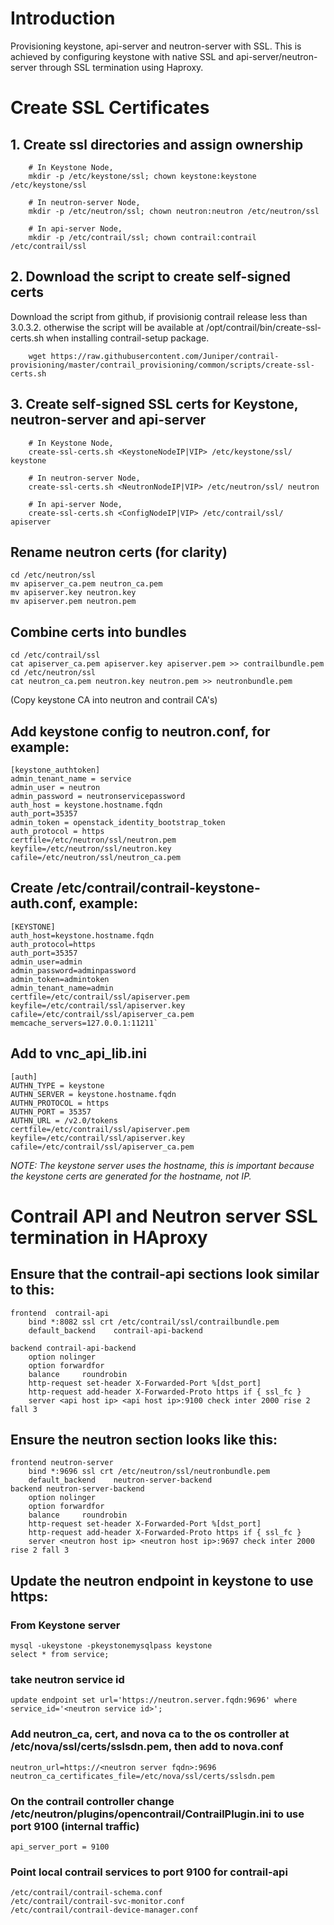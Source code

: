 # Introduction

Provisioning keystone, api-server and neutron-server with SSL. This is achieved by configuring keystone with native SSL and api-server/neutron-server through SSL termination using Haproxy.

# Create SSL Certificates

## 1. Create ssl directories and assign ownership

        # In Keystone Node,
        mkdir -p /etc/keystone/ssl; chown keystone:keystone /etc/keystone/ssl

        # In neutron-server Node,
        mkdir -p /etc/neutron/ssl; chown neutron:neutron /etc/neutron/ssl

        # In api-server Node,
        mkdir -p /etc/contrail/ssl; chown contrail:contrail /etc/contrail/ssl

## 2. Download the script to create self-signed certs

Download the script from github, if provisionig contrail release less than 3.0.3.2.
otherwise the script will be available at /opt/contrail/bin/create-ssl-certs.sh when 
installing contrail-setup package.

        wget https://raw.githubusercontent.com/Juniper/contrail-provisioning/master/contrail_provisioning/common/scripts/create-ssl-certs.sh

## 3. Create self-signed SSL certs for Keystone, neutron-server and api-server

        # In Keystone Node,
        create-ssl-certs.sh <KeystoneNodeIP|VIP> /etc/keystone/ssl/ keystone

        # In neutron-server Node,
        create-ssl-certs.sh <NeutronNodeIP|VIP> /etc/neutron/ssl/ neutron

        # In api-server Node,
        create-ssl-certs.sh <ConfigNodeIP|VIP> /etc/contrail/ssl/ apiserver

 
## Rename neutron certs (for clarity)
    cd /etc/neutron/ssl
    mv apiserver_ca.pem neutron_ca.pem
    mv apiserver.key neutron.key
    mv apiserver.pem neutron.pem

## Combine certs into bundles
    cd /etc/contrail/ssl
    cat apiserver_ca.pem apiserver.key apiserver.pem >> contrailbundle.pem
    cd /etc/neutron/ssl
    cat neutron_ca.pem neutron.key neutron.pem >> neutronbundle.pem

(Copy keystone CA into neutron and contrail CA's)

## Add keystone config to neutron.conf, for example:
    [keystone_authtoken]
    admin_tenant_name = service
    admin_user = neutron
    admin_password = neutronservicepassword
    auth_host = keystone.hostname.fqdn
    auth_port=35357
    admin_token = openstack_identity_bootstrap_token
    auth_protocol = https
    certfile=/etc/neutron/ssl/neutron.pem
    keyfile=/etc/neutron/ssl/neutron.key
    cafile=/etc/neutron/ssl/neutron_ca.pem
## Create /etc/contrail/contrail-keystone-auth.conf, example:
    [KEYSTONE]
    auth_host=keystone.hostname.fqdn
    auth_protocol=https
    auth_port=35357
    admin_user=admin
    admin_password=adminpassword
    admin_token=admintoken
    admin_tenant_name=admin
    certfile=/etc/contrail/ssl/apiserver.pem
    keyfile=/etc/contrail/ssl/apiserver.key
    cafile=/etc/contrail/ssl/apiserver_ca.pem
    memcache_servers=127.0.0.1:11211`

## Add to vnc_api_lib.ini
    [auth]
    AUTHN_TYPE = keystone
    AUTHN_SERVER = keystone.hostname.fqdn
    AUTHN_PROTOCOL = https
    AUTHN_PORT = 35357
    AUTHN_URL = /v2.0/tokens
    certfile=/etc/contrail/ssl/apiserver.pem
    keyfile=/etc/contrail/ssl/apiserver.key
    cafile=/etc/contrail/ssl/apiserver_ca.pem
*NOTE: The keystone server uses the hostname, this is important because the keystone certs are generated for the hostname, not IP.*
# Contrail API and Neutron server SSL termination in HAproxy
## Ensure that the contrail-api sections look similar to this:
    frontend  contrail-api
        bind *:8082 ssl crt /etc/contrail/ssl/contrailbundle.pem
        default_backend    contrail-api-backend

    backend contrail-api-backend
        option nolinger
        option forwardfor
        balance     roundrobin
        http-request set-header X-Forwarded-Port %[dst_port]
        http-request add-header X-Forwarded-Proto https if { ssl_fc }
        server <api host ip> <api host ip>:9100 check inter 2000 rise 2 fall 3
## Ensure the neutron section looks like this:
    frontend neutron-server
        bind *:9696 ssl crt /etc/neutron/ssl/neutronbundle.pem
        default_backend    neutron-server-backend
    backend neutron-server-backend
        option nolinger
        option forwardfor
        balance     roundrobin
        http-request set-header X-Forwarded-Port %[dst_port]
        http-request add-header X-Forwarded-Proto https if { ssl_fc }
        server <neutron host ip> <neutron host ip>:9697 check inter 2000 rise 2 fall 3

## Update the neutron endpoint in keystone to use https:
### From Keystone server
    mysql -ukeystone -pkeystonemysqlpass keystone
    select * from service;
### take neutron service id
    update endpoint set url='https://neutron.server.fqdn:9696' where service_id='<neutron service id>';
### Add neutron_ca, cert, and nova ca to the os controller at /etc/nova/ssl/certs/sslsdn.pem, then add to nova.conf
    neutron_url=https://<neutron server fqdn>:9696
    neutron_ca_certificates_file=/etc/nova/ssl/certs/sslsdn.pem
### On the contrail controller change /etc/neutron/plugins/opencontrail/ContrailPlugin.ini to use port 9100 (internal traffic)
    api_server_port = 9100
### Point local contrail services to port 9100 for contrail-api
    /etc/contrail/contrail-schema.conf
    /etc/contrail/contrail-svc-monitor.conf
    /etc/contrail/contrail-device-manager.conf